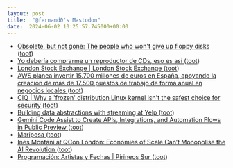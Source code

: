 ```yaml
---
layout: post
title:  "@fernand0's Mastodon"
date:  2024-06-02 10:25:57.745000+00:00
---
```

*  [Obsolete, but not gone: The people who won't give up floppy disks ](https://www.bbc.com/future/article/20240510-floppy-disks-why-some-people-are-still-in-love-with-this-obsolete-computer-storage-technolog) ([toot](https://mastodon.social/@fernand0/112546542894581992))
*  [Yo debería comprarme un reproductor de CDs, eso es así ](https://mastodon.social/@fernand0/112546437633960166) ([toot](https://mastodon.social/@fernand0/112546437633960166))
*  [London Stock Exchange \| London Stock Exchange ](https://www.londonstockexchange.com/news-article/market-news/expected-intention-to-float/1647031) ([toot](https://mastodon.social/@fernand0/112546296170369731))
*  [AWS planea invertir 15.700 millones de euros en España, apoyando la creación de más de 17.500 puestos de trabajo de forma anual en negocios locales ](https://www.aboutamazon.es/noticias/aws/nueva-inversion-de-15700-millones-de-aws-en-espana?sc_channel=s) ([toot](https://mastodon.social/@fernand0/112546139627276927))
*  [CIQ \| Why a 'frozen' distribution Linux kernel isn't the safest choice for security ](https://ciq.com/blog/why-a-frozen-linux-kernel-isnt-the-safest-choice-for-security) ([toot](https://mastodon.social/@fernand0/112545856351588104))
*  [Building data abstractions with streaming at Yelp ](https://engineeringblog.yelp.com/2024/03/building-data-abstractions-with-streaming-at-yelp.htm) ([toot](https://mastodon.social/@fernand0/112544405829880515))
*  [Gemini Code Assist to Create APIs, Integrations, and Automation Flows in Public Preview ](https://www.infoq.com/news/2024/04/gemini-code-assist-apigee) ([toot](https://mastodon.social/@fernand0/112542496464408818))
*  [Mariposa  ](https://www.flickr.com/photos/fernand0/53715526108/) ([toot](https://mastodon.social/@fernand0/112542444201973159))
*  [Ines Montani at QCon London: Economies of Scale Can’t Monopolise the AI Revolution ](https://www.infoq.com/news/2024/05/ai-revolution-monopol) ([toot](https://mastodon.social/@fernand0/112542303419630233))
*  [Programación: Artistas y Fechas \| Pirineos Sur ](https://pirineos-sur.es/programacion) ([toot](https://mastodon.social/@fernand0/112542106268642834))
